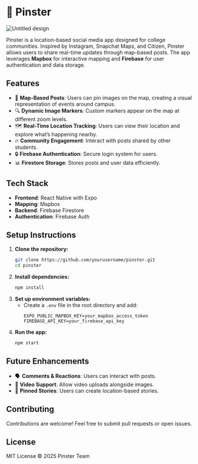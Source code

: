 # 📍 Pinster
![Untitled design](https://github.com/user-attachments/assets/0cc7eb25-b22e-412f-8317-275143c08a92)

Pinster is a location-based social media app designed for college communities. Inspired by Instagram, Snapchat Maps, and Citizen, Pinster allows users to share real-time updates through map-based posts. The app leverages **Mapbox** for interactive mapping and **Firebase** for user authentication and data storage.

## Features

- 📍 **Map-Based Posts**: Users can pin images on the map, creating a visual representation of events around campus.
- 🔍 **Dynamic Image Markers**: Custom markers appear on the map at different zoom levels.
- 🗺 **Real-Time Location Tracking**: Users can view their location and explore what’s happening nearby.
- 🔥 **Community Engagement**: Interact with posts shared by other students.
- 🔒 **Firebase Authentication**: Secure login system for users.
- 📊 **Firestore Storage**: Stores posts and user data efficiently.

## Tech Stack

- **Frontend**: React Native with Expo
- **Mapping**: Mapbox
- **Backend**: Firebase Firestore
- **Authentication**: Firebase Auth

## Setup Instructions

1. **Clone the repository:**
   ```sh
   git clone https://github.com/yourusername/pinster.git
   cd pinster
   ```
2. **Install dependencies:**
   ```sh
   npm install
   ```
3. **Set up environment variables:**
   - Create a `.env` file in the root directory and add:
     ```env
     EXPO_PUBLIC_MAPBOX_KEY=your_mapbox_access_token
     FIREBASE_API_KEY=your_firebase_api_key
     ```
4. **Run the app:**
   ```sh
   npm start
   ```

## Future Enhancements

- 🗣 **Comments & Reactions**: Users can interact with posts.
- 🎥 **Video Support**: Allow video uploads alongside images.
- 📌 **Pinned Stories**: Users can create location-based stories.

## Contributing

Contributions are welcome! Feel free to submit pull requests or open issues.

## License

MIT License © 2025 Pinster Team

